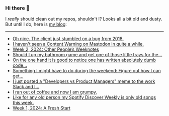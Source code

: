 ### Hi there 👋

I _really_ should clean out my repos, shouldn't I? Looks all a bit old and dusty. But until I do, here is [my blog](https://lostfocus.de/):

--- 

<!-- POST-LIST:START -->
- [Oh nice. The client just stumbled on a bug from 2018.](https://lostfocus.de/2024/01/15/231994/)
- [I haven&#39;t seen a Content Warning on Mastodon in quite a while.](https://lostfocus.de/2024/01/15/231989/)
- [Week 2, 2024: Other People’s Weeknotes](https://lostfocus.de/2024/01/14/week-2-2024/)
- [Should I up my bathroom game and get one of those little trays for the…](https://lostfocus.de/2024/01/12/231976/)
- [On the one hand it is good to notice one has written absolutely dumb code…](https://lostfocus.de/2024/01/12/231973/)
- [Something I might have to do during the weekend: Figure out how I can get…](https://lostfocus.de/2024/01/12/231970/)
- [I just posted a &quot;Developers vs Product Managers&quot; meme to the work Slack and I…](https://lostfocus.de/2024/01/10/231968/)
- [I ran out of coffee and now I am grumpy.](https://lostfocus.de/2024/01/09/231965/)
- [Like for any old person my Spotify Discover Weekly is only old songs this week.](https://lostfocus.de/2024/01/08/231961/)
- [Week 1, 2024: A Fresh Start](https://lostfocus.de/2024/01/07/week-1-2024-a-fresh-start/)
<!-- POST-LIST:END -->

<!--
**lostfocus/lostfocus** is a ✨ _special_ ✨ repository because its `README.md` (this file) appears on your GitHub profile.

Here are some ideas to get you started:

- 🔭 I’m currently working on ...
- 🌱 I’m currently learning ...
- 👯 I’m looking to collaborate on ...
- 🤔 I’m looking for help with ...
- 💬 Ask me about ...
- 📫 How to reach me: ...
- 😄 Pronouns: ...
- ⚡ Fun fact: ...
-->

